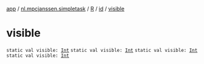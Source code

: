 [app](../../../index.md) / [nl.mpcjanssen.simpletask](../../index.md) / [R](../index.md) / [id](index.md) / [visible](.)

# visible

`static val visible: `[`Int`](https://kotlinlang.org/api/latest/jvm/stdlib/kotlin/-int/index.html)
`static val visible: `[`Int`](https://kotlinlang.org/api/latest/jvm/stdlib/kotlin/-int/index.html)
`static val visible: `[`Int`](https://kotlinlang.org/api/latest/jvm/stdlib/kotlin/-int/index.html)
`static val visible: `[`Int`](https://kotlinlang.org/api/latest/jvm/stdlib/kotlin/-int/index.html)